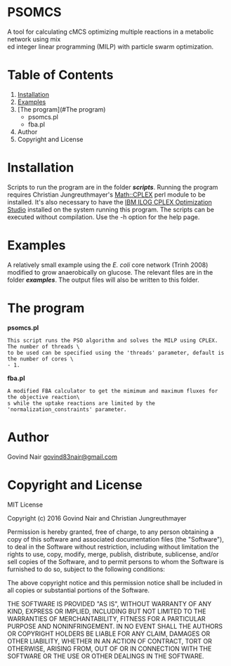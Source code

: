 PSOMCS
======

A tool for calculating cMCS optimizing multiple reactions in a metabolic network using mix\
ed integer linear programming (MILP) with particle swarm optimization.

Table of Contents
=================
1. [Installation](#Installation)
2. [Examples](#Examples)
3. [The program](#The program)
   * psomcs.pl
   * fba.pl
4. Author
5. Copyright and License

# <a name="Installation"></a>Installation
Scripts to run the program are in the folder **_scripts_**. Running the program requires Christian Jungreuthmayer's [Math::CPLEX](https://homepage.boku.ac.at/jungreuthc/) perl module to be installed. It's also necessary to have the [IBM ILOG CPLEX Optimization Studio](http://www-03.ibm.com/software/products/en/ibmilogcpleoptistud) installed on the system running this program. The scripts can be executed without compilation. Use the -h option for the help page.

# <a name="Examples"></a>Examples
A relatively small example using the *E. coli* core network (Trinh 2008) modified to grow anaerobically on glucose. The relevant files are in the folder **_examples_**. The output files will also be written to this folder.

# <a name="the program"></a>The program

**psomcs.pl**

```
This script runs the PSO algorithm and solves the MILP using CPLEX. The number of threads \
to be used can be specified using the 'threads' parameter, default is the number of cores \
- 1.
```

**fba.pl**

```
A modified FBA calculator to get the mimimum and maximum fluxes for the objective reaction\
s while the uptake reactions are limited by the 'normalization_constraints' parameter.
```

# <a name="author"></a>Author
Govind Nair [govind83nair@gmail.com](mailto:govind83nair@gmail.com)

# <a name="copyright and license"></a>Copyright and License

MIT License

Copyright (c) 2016 Govind Nair and Christian Jungreuthmayer

Permission is hereby granted, free of charge, to any person obtaining a copy
of this software and associated documentation files (the "Software"), to deal
in the Software without restriction, including without limitation the rights
to use, copy, modify, merge, publish, distribute, sublicense, and/or sell
copies of the Software, and to permit persons to whom the Software is
furnished to do so, subject to the following conditions:

The above copyright notice and this permission notice shall be included in all
copies or substantial portions of the Software.

THE SOFTWARE IS PROVIDED "AS IS", WITHOUT WARRANTY OF ANY KIND, EXPRESS OR
IMPLIED, INCLUDING BUT NOT LIMITED TO THE WARRANTIES OF MERCHANTABILITY,
FITNESS FOR A PARTICULAR PURPOSE AND NONINFRINGEMENT. IN NO EVENT SHALL THE
AUTHORS OR COPYRIGHT HOLDERS BE LIABLE FOR ANY CLAIM, DAMAGES OR OTHER
LIABILITY, WHETHER IN AN ACTION OF CONTRACT, TORT OR OTHERWISE, ARISING FROM,
OUT OF OR IN CONNECTION WITH THE SOFTWARE OR THE USE OR OTHER DEALINGS IN THE
SOFTWARE.
